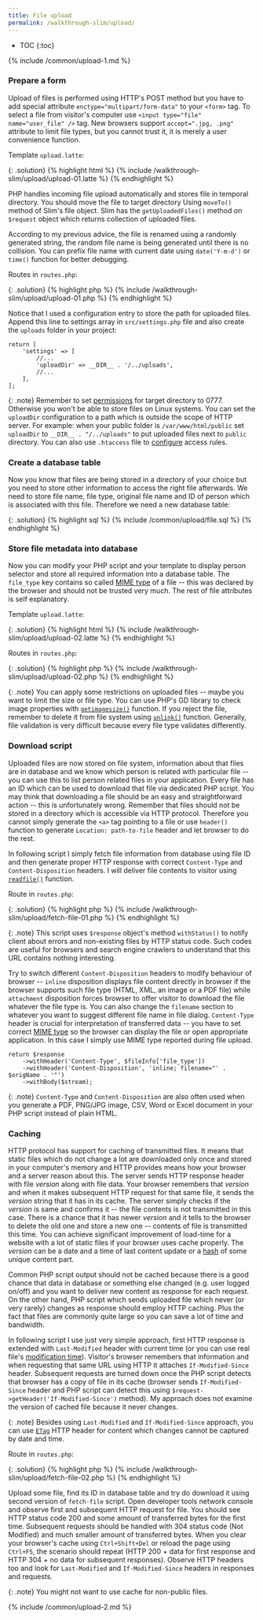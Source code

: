 ```yaml
---
title: File upload
permalink: /walkthrough-slim/upload/
---
```


* TOC
{:toc}

{% include /common/upload-1.md %}

### Prepare a form
Upload of files is performed using HTTP's POST method but you have to add special attribute `enctype="multipart/form-data"`
to your `<form>` tag. To select a file from visitor's computer use `<input type="file" name="user_file" />` tag.
New browsers support `accept=".jpg, .png"` attribute to limit file types, but you cannot trust it, it is merely a user
convenience function.

Template `upload.latte`:

{: .solution}
{% highlight html %}
{% include /walkthrough-slim/upload/upload-01.latte %}
{% endhighlight %}

PHP handles incoming file upload automatically and stores file in temporal directory. You should move the file to target
directory Using `moveTo()` method of Slim's file object. Slim has the `getUploadedFiles()` method on `$request` object
which returns collection of uploaded files.

According to my previous advice, the file is renamed using a randomly generated string, the random file name is being
generated until there is no collision. You can prefix file name with current date using `date('Y-m-d')` or `time()`
function for better debugging.

Routes in `routes.php`:

{: .solution}
{% highlight php %}
{% include /walkthrough-slim/upload/upload-01.php %}
{% endhighlight %}

Notice that I used a configuration entry to store the path for uploaded files. Append this line to settings array in 
`src/settings.php` file and also create the `uploads` folder in your project:

~~~ php?start_inline=1
return [
    'settings' => [
        //...
        'uploadDir' => __DIR__ . '/../uploads',
        //...
    ],
];
~~~

{: .note}
Remember to set [permissions](/course/technical-support/#file-permissions-chmod) for target directory to 0777.
Otherwise you won't be able to store files on Linux systems. You can set the `uploadDir` configuration to a path which
is outside the scope of HTTP server. For example: when your public folder is `/var/www/html/public`
set `uploadDir` to `__DIR__ . "/../uploads"` to put uploaded files next to `public` directory. You can also
use `.htaccess` file to [configure](/course/technical-support/#set-a-directory-as-inaccessible-from-the-internet)
access rules.

### Create a database table
Now you know that files are being stored in a directory of your choice but you need to store other information to access
the right file afterwards. We need to store file name, file type, original file name and ID of person which is associated
with this file. Therefore we need a new database table:

{: .solution}
{% highlight sql %}
{% include /common/upload/file.sql %}
{% endhighlight %}

### Store file metadata into database
Now you can modify your PHP script and your template to display person selector and store all required information
into a database table. The `file_type` key contains so called [MIME type](https://en.wikipedia.org/wiki/Media_type)
of a file -- this was declared by the browser and should not be trusted very much. The rest of file attributes is
self explanatory.

Template `upload.latte`:

{: .solution}
{% highlight html %}
{% include /walkthrough-slim/upload/upload-02.latte %}
{% endhighlight %}

Routes in `routes.php`:

{: .solution}
{% highlight php %}
{% include /walkthrough-slim/upload/upload-02.php %}
{% endhighlight %}

{: .note}
You can apply some restrictions on uploaded files -- maybe you want to limit the size or file type. You can use PHP's GD
library to check image properties with [`getimagesize()`](http://php.net/manual/en/function.getimagesize.php) function.
If you reject the file, remember to delete it from file system using [`unlink()`](http://php.net/manual/en/function.unlink.php)
function. Generally, file validation is very difficult because every file type validates differently.

### Download script
Uploaded files are now stored on file system, information about that files are in database and we know which person
is related with particular file -- you can use this to list person related files in your application. Every file has
an ID which can be used to download that file via dedicated PHP script. You may think that downloading a file should
be an easy and straightforward action -- this is unfortunately wrong. Remember that files should not be stored in a
directory which is accessible via HTTP protocol. Therefore you cannot simply generate the `<a>` tag pointing to a file
or use `header()` function to generate `Location: path-to-file` header and let browser to do the rest.

In following script I simply fetch file information from database using file ID and then generate proper HTTP response
with correct `Content-Type` and `Content-Disposition` headers. I will deliver file contents to visitor using
[`readfile()`](http://php.net/manual/en/function.readfile.php) function.

Route in `routes.php`:

{: .solution}
{% highlight php %}
{% include /walkthrough-slim/upload/fetch-file-01.php %}
{% endhighlight %}

{: .note}
This script uses `$response` object's method `withStatus()` to notify client about errors and non-existing files by
HTTP status code. Such codes are useful for browsers and search engine crawlers to understand that this URL
contains nothing interesting.

Try to switch different `Content-Disposition` headers to modify behaviour of browser -- `inline` disposition displays
file content directly in browser if the browser supports such file type (HTML, XML, an image or a PDF file) while
`attachment` disposition forces browser to offer visitor to download the file whatever the file type is. You can also
change the `filename` section to whatever you want to suggest different file name in file dialog. `Content-Type` header
is crucial for interpretation of transferred data -- you have to set correct [MIME type](https://en.wikipedia.org/wiki/Media_type)
so the browser can display the file or open appropriate application. In this case I simply use MIME type reported
during file upload.

~~~ php?start_inline=1
return $response
    ->withHeader('Content-Type', $fileInfo['file_type'])
    ->withHeader('Content-Disposition', 'inline; filename="' . $origName . '"')
    ->withBody($stream);
~~~

{: .note}
`Content-Type` and `Content-Disposition` are also often used when you generate a PDF, PNG/JPG image, CSV, Word or Excel
document in your PHP script instead of plain HTML.

### Caching
HTTP protocol has support for caching of transmitted files. It means that static files which do not change a lot are
downloaded only once and stored in your computer's memory and HTTP provides means how your browser and a server
reason about this. The server sends HTTP response header with file *version* along with file data. Your browser
remembers that *version* and when it makes subsequent HTTP request for that same file, it sends the *version* string
that it has in its cache. The server simply checks if the *version* is same and confirms it -- the file contents
is not transmitted in this case. There is a chance that it has newer *version* and it tells to the browser to delete
the old one and store a new one -- contents of file is transmitted this time. You can achieve significant improvement
of load-time for a website with a lot of static files if your browser uses cache properly. The *version* can be
a date and a time of last content update or a [hash](/walkthrough-slim/login/#storing-users-passwords)
of some unique content part.

Common PHP script output should not be cached because there is a good chance that data in database or something else
changed (e.g. user logged on/off) and you want to deliver new content as response for each request. On the other hand,
PHP script which sends uploaded file which never (or very rarely) changes as response should employ HTTP caching.
Plus the fact that files are commonly quite large so you can save a lot of time and bandwidth.

In following script I use just very simple approach, first HTTP response is extended with `Last-Modified` header
with current time (or you can use real file's [modification time](http://php.net/manual/en/function.filemtime.php)).
Visitor's browser remembers that information and when requesting that same URL using HTTP it attaches `If-Modified-Since`
header. Subsequent requests are turned down once the PHP script detects that browser has a copy of file in its cache
(browser sends `If-Modified-Since` header and PHP script can detect this using `$request->getHeader('If-Modified-Since')`
method). My approach does not examine the version of cached file because it never changes.

{: .note}
Besides using `Last-Modified` and `If-Modified-Since` approach, you can use [`ETag`](https://en.wikipedia.org/wiki/HTTP_ETag)
HTTP header for content which changes cannot be captured by date and time.

Route in `routes.php`:

{: .solution}
{% highlight php %}
{% include /walkthrough-slim/upload/fetch-file-02.php %}
{% endhighlight %}

Upload some file, find its ID in database table and try do download it using second version of `fetch-file` script.
Open developer tools network console and observe first and subsequent HTTP request for file. You should see HTTP
status code 200 and some amount of transferred bytes for the first time. Subsequent requests should be handled with
304 status code (Not Modified) and much smaller amount of transferred bytes. When you clear your browser's cache using
`Ctrl+Shift+Del` or reload the page using `Ctrl+F5`, the scenario should repeat (HTTP 200 + data for first response
and HTTP 304 + no data for subsequent responses). Observe HTTP headers too and look for `Last-Modified` and
`If-Modified-Since` headers in responses and requests.

{: .note}
You might not want to use cache for non-public files.

{% include /common/upload-2.md %}